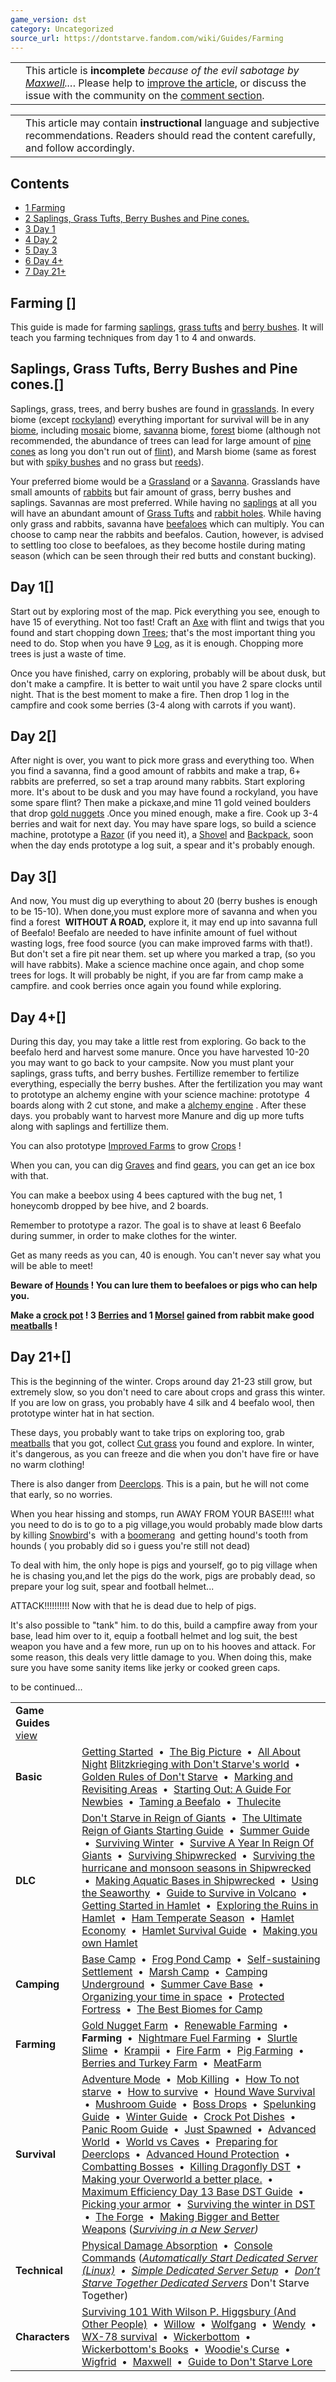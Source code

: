 ```yaml
---
game_version: dst
category: Uncategorized
source_url: https://dontstarve.fandom.com/wiki/Guides/Farming
---
```


|  |  |
| --- | --- |
|  | This article is **incomplete** *because of the evil sabotage by [Maxwell](/wiki/Maxwell/NPC "Maxwell/NPC")...*. Please help to [improve the article](https://dontstarve.fandom.com/wiki/Guides/Farming?action=edit), or discuss the issue with the community on the [comment section](/wiki/Guides#WikiaArticleComments "Guides"). |

|  |  |
| --- | --- |
|  | This article may contain **instructional** language and subjective recommendations. Readers should read the content carefully, and follow accordingly. |

## Contents

* [1 Farming](#Farming)
* [2 Saplings, Grass Tufts, Berry Bushes and Pine cones.](#Saplings,_Grass_Tufts,_Berry_Bushes_and_Pine_cones.)
* [3 Day 1](#Day_1)
* [4 Day 2](#Day_2)
* [5 Day 3](#Day_3)
* [6 Day 4+](#Day_4+)
* [7 Day 21+](#Day_21+)

## Farming []

This guide is made for farming [saplings](/wiki/Saplings "Saplings"), [grass tufts](/wiki/Grass_Tufts "Grass Tufts") and [berry bushes](/wiki/Berry_Bushes "Berry Bushes"). It will teach you farming techniques from day 1 to 4 and onwards.

## Saplings, Grass Tufts, Berry Bushes and Pine cones.[]

Saplings, grass, trees, and berry bushes are found in [grasslands](/wiki/Grasslands "Grasslands"). In every biome (except [rockyland](/wiki/Rockyland "Rockyland")) everything important for survival will be in any [biome](/wiki/Biome "Biome"), including [mosaic](/wiki/Mosaic "Mosaic") biome, [savanna](/wiki/Savanna "Savanna") biome, [forest](/wiki/Forest "Forest") biome (although not recommended, the abundance of trees can lead for large amount of [pine cones](/wiki/Pine_Cone "Pine Cone") as long you don't run out of [flint](/wiki/Flint "Flint")), and Marsh biome (same as forest but with [spiky bushes](/wiki/Spiky_Bush "Spiky Bush") and no grass but [reeds](/wiki/Reeds "Reeds")).

Your preferred biome would be a [Grassland](/wiki/Grassland "Grassland") or a [Savanna](/wiki/Savanna "Savanna"). Grasslands have small amounts of [rabbits](/wiki/Rabbits "Rabbits") but fair amount of grass, berry bushes and saplings. Savannas are most preferred. While having no [saplings](/wiki/Saplings "Saplings") at all you will have an abundant amount of [Grass Tufts](/wiki/Grass_Tufts "Grass Tufts") and [rabbit holes](/wiki/Rabbit_Hole "Rabbit Hole"). While having only grass and rabbits, savanna have [beefaloes](/wiki/Beefalo "Beefalo") which can multiply. You can choose to camp near the rabbits and beefalos. Caution, however, is advised to settling too close to beefaloes, as they become hostile during mating season (which can be seen through their red butts and constant bucking).

## Day 1[]

Start out by exploring most of the map. Pick everything you see, enough to have 15 of everything. Not too fast! Craft an [Axe](/wiki/Axe "Axe") with flint and twigs that you found and start chopping down [Trees](/wiki/Trees "Trees"); that's the most important thing you need to do. Stop when you have 9 [Log](/wiki/Log "Log"), as it is enough. Chopping more trees is just a waste of time.

Once you have finished, carry on exploring, probably will be about dusk, but don't make a campfire. It is better to wait until you have 2 spare clocks until night. That is the best moment to make a fire. Then drop 1 log in the campfire and cook some berries (3-4 along with carrots if you want).

## Day 2[]

After night is over, you want to pick more grass and everything too. When you find a savanna, find a good amount of rabbits and make a trap, 6+ rabbits are preferred, so set a trap around many rabbits. Start exploring more. It's about to be dusk and you may have found a rockyland, you have some spare flint? Then make a pickaxe,and mine 11 gold veined boulders that drop [gold nuggets](/wiki/Gold_Nuggets "Gold Nuggets") .Once you mined enough, make a fire. Cook up 3-4 berries and wait for next day. You may have spare logs, so build a science machine, prototype a [Razor](/wiki/Razor "Razor") (if you need it), a [Shovel](/wiki/Shovel "Shovel") and [Backpack](/wiki/Backpack "Backpack"), soon when the day ends prototype a log suit, a spear and it's probably enough.

## Day 3[]

And now, You must dig up everything to about 20 (berry bushes is enough to be 15-10). When done,you must explore more of savanna and when you find a forest  **WITHOUT A ROAD,** explore it, it may end up into savanna full of Beefalo! Beefalo are needed to have infinite amount of fuel without wasting logs, free food source (you can make improved farms with that!). But don't set a fire pit near them. set up where you marked a trap, (so you will have rabbits). Make a science machine once again, and chop some trees for logs. It will probably be night, if you are far from camp make a campfire. and cook berries once again you found while exploring.

## Day 4+[]

During this day, you may take a little rest from exploring. Go back to the beefalo herd and harvest some manure. Once you have harvested 10-20 you may want to go back to your campsite. Now you must plant your saplings, grass tufts, and berry bushes. Fertillize remember to fertilize everything, especially the berry bushes. After the fertilization you may want to prototype an alchemy engine with your science machine: prototype  4 boards along with 2 cut stone, and make a [alchemy engine](/wiki/Alchemy_Engine "Alchemy Engine") . After these days. you probably want to harvest more Manure and dig up more tufts along with saplings and fertillize them.

You can also prototype [Improved Farms](/wiki/Improved_Farm "Improved Farm") to grow [Crops](/wiki/Crops "Crops") !

When you can, you can dig [Graves](/wiki/Graves "Graves") and find [gears](/wiki/Gears "Gears"), you can get an ice box with that.

You can make a beebox using 4 bees captured with the bug net, 1 honeycomb dropped by bee hive, and 2 boards.

Remember to prototype a razor. The goal is to shave at least 6 Beefalo during summer, in order to make clothes for the winter.

Get as many reeds as you can, 40 is enough. You can't never say what you will be able to meet!

**Beware of [Hounds](/wiki/Hounds "Hounds") ! You can lure them to beefaloes or pigs who can help you.**

**Make a [crock pot](/wiki/Crock_pot "Crock pot") ! 3 [Berries](/wiki/Berries "Berries") and 1 [Morsel](/wiki/Morsel "Morsel") gained from rabbit make good [meatballs](/wiki/Meatballs "Meatballs") !**

## Day 21+[]

This is the beginning of the winter. Crops around day 21-23 still grow, but extremely slow, so you don't need to care about crops and grass this winter. If you are low on grass, you probably have 4 silk and 4 beefalo wool, then prototype winter hat in hat section.

These days, you probably want to take trips on exploring too, grab [meatballs](/wiki/Meatballs "Meatballs") that you got, collect [Cut grass](/wiki/Cut_Grass "Cut Grass") you found and explore. In winter, it's dangerous, as you can freeze and die when you don't have fire or have no warm clothing!

There is also danger from [Deerclops](/wiki/Deerclops "Deerclops"). This is a pain, but he will not come that early, so no worries.

When you hear hissing and stomps, run AWAY FROM YOUR BASE!!!! what you need to do is to go to a pig village,you would probably made blow darts by killing [Snowbird](/wiki/Snowbird "Snowbird")'s  with a [boomerang](/wiki/Boomerang "Boomerang")  and getting hound's tooth from hounds ( you probably did so i guess you're still not dead)

To deal with him, the only hope is pigs and yourself, go to pig village when he is chasing you,and let the pigs do the work, pigs are probably dead, so prepare your log suit, spear and football helmet...

ATTACK!!!!!!!!!! Now with that he is dead due to help of pigs.

It's also possible to "tank" him. to do this, build a campfire away from your base, lead him over to it, equip a football helmet and log suit, the best weapon you have and a few more, run up on to his hooves and attack. For some reason, this deals very little damage to you. When doing this, make sure you have some sanity items like jerky or cooked green caps.

to be continued...

|  |  |
| --- | --- |
| **Game Guides** [view](/wiki/Template:Guide "Template:Guide") | |
| **Basic** | [Getting Started](/wiki/Guides/Getting_Started_Guide "Guides/Getting Started Guide")  •  [The Big Picture](/wiki/Guides/The_Big_Picture "Guides/The Big Picture")  •  [All About Night](/wiki/Guides/All_About_Night "Guides/All About Night") [Blitzkrieging with Don't Starve's world](/wiki/Guides/Blitzkrieging_with_Don%27t_Starve%27s_world "Guides/Blitzkrieging with Don't Starve's world")  •  [Golden Rules of Don't Starve](/wiki/Guides/Golden_Rules_of_Don%27t_Starve "Guides/Golden Rules of Don't Starve")  •  [Marking and Revisiting Areas](/wiki/Guides/Marking_and_Revisiting_Areas "Guides/Marking and Revisiting Areas")  •  [Starting Out: A Guide For Newbies](/wiki/Guides/Starting_Out:_A_Guide_For_Newbies "Guides/Starting Out: A Guide For Newbies")  •  [Taming a Beefalo](/wiki/Guides/Taming_a_Beefalo "Guides/Taming a Beefalo")  •  [Thulecite](/wiki/Guides/Thulecite "Guides/Thulecite") |
| **DLC** | [Don't Starve in Reign of Giants](/wiki/Guides/Don%27t_Starve_in_Reign_of_Giants "Guides/Don't Starve in Reign of Giants")  •  [The Ultimate Reign of Giants Starting Guide](/wiki/Guides/The_Ultimate_Reign_Of_Giants_Starting_Guide "Guides/The Ultimate Reign Of Giants Starting Guide")  •  [Summer Guide](/wiki/Guides/Summer_Guide "Guides/Summer Guide")  •  [Surviving Winter](/wiki/Guides/Surviving_Winter "Guides/Surviving Winter")  •  [Survive A Year In Reign Of Giants](/wiki/Guides/Survive_A_Year_In_Reign_Of_Giants "Guides/Survive A Year In Reign Of Giants")  •  [Surviving Shipwrecked](/wiki/Guides/Surviving_Shipwrecked "Guides/Surviving Shipwrecked")  •  [Surviving the hurricane and monsoon seasons in Shipwrecked](/wiki/Guides/Surviving_a_year_in_Shipwrecked "Guides/Surviving a year in Shipwrecked")  •  [Making Aquatic Bases in Shipwrecked](/wiki/Guides/Making_Aquatic_Bases_in_Shipwrecked "Guides/Making Aquatic Bases in Shipwrecked")  •  [Using the Seaworthy](/wiki/Guides/From_SW_to_RoG_via_the_Seaworthy! "Guides/From SW to RoG via the Seaworthy!")  •  [Guide to Survive in Volcano](/wiki/Guides/Guide_to_Survive_in_Volcano "Guides/Guide to Survive in Volcano")  •  [Getting Started in Hamlet](/wiki/Guides/Getting_Started_in_Hamlet "Guides/Getting Started in Hamlet")  •  [Exploring the Ruins in Hamlet](/wiki/Guides/Exploring_the_Ruins_in_Hamlet "Guides/Exploring the Ruins in Hamlet")  •  [Ham Temperate Season](/wiki/Guides/Ham_Temperate_Season "Guides/Ham Temperate Season")  •  [Hamlet Economy](/wiki/Guides/Hamlet_Economy "Guides/Hamlet Economy")  •  [Hamlet Survival Guide](/wiki/Guides/Hamlet_Survival_Guide "Guides/Hamlet Survival Guide")  •  [Making you own Hamlet](/wiki/Guides/Making_you_own_Hamlet "Guides/Making you own Hamlet") |
| **Camping** | [Base Camp](/wiki/Guides/Base_Camp_Guide "Guides/Base Camp Guide")  •  [Frog Pond Camp](/wiki/Guides/Frog_Pond_Camp_Guide "Guides/Frog Pond Camp Guide")  •  [Self-sustaining Settlement](/wiki/Guides/Self-sustaining_Settlement_Guide "Guides/Self-sustaining Settlement Guide")  •  [Marsh Camp](/wiki/Guides/Marsh_Camp_Guide "Guides/Marsh Camp Guide")  •  [Camping Underground](/wiki/Guides/Camping_Underground "Guides/Camping Underground")  •  [Summer Cave Base](/wiki/Guides/Summer_Cave_Base "Guides/Summer Cave Base")  •  [Organizing your time in space](/wiki/Guides/Organizing_your_time_in_space "Guides/Organizing your time in space")  •  [Protected Fortress](/wiki/Guides/Protected_Fortress "Guides/Protected Fortress")  •  [The Best Biomes for Camp](/wiki/Guides/The_Best_Biomes_for_Camp "Guides/The Best Biomes for Camp") |
| **Farming** | [Gold Nugget Farm](/wiki/Guides/Gold_Nugget_Farm_Guide "Guides/Gold Nugget Farm Guide")  •  [Renewable Farming](/wiki/Guides/Renewable_Farming "Guides/Renewable Farming")  •  **Farming**  •  [Nightmare Fuel Farming](/wiki/Guides/Nightmare_Fuel_Farming "Guides/Nightmare Fuel Farming")  •  [Slurtle Slime](/wiki/Guides/Slurtle_Slime_Guide "Guides/Slurtle Slime Guide")  •  [Krampii](/wiki/Guides/Managing_Naughtiness "Guides/Managing Naughtiness")  •  [Fire Farm](/wiki/Guides/Fire_Farm "Guides/Fire Farm")  •  [Pig Farming](/wiki/Guides/Pig_Farming "Guides/Pig Farming")  •  [Berries and Turkey Farm](/wiki/Guides/Incredible_Inedible "Guides/Incredible Inedible")  •  [MeatFarm](/wiki/Guides/MeatFarm "Guides/MeatFarm") |
| **Survival** | [Adventure Mode](/wiki/Guides/Adventure_Guide "Guides/Adventure Guide")  •  [Mob Killing](/wiki/Guides/Mob_Killing_Guide "Guides/Mob Killing Guide")  •  [How To not starve](/wiki/Guides/How_to_not_starve "Guides/How to not starve")  •  [How to survive](/wiki/Guides/How_to_Survive "Guides/How to Survive")  •  [Hound Wave Survival](/wiki/Guides/Hound_Wave_Survival_Guide "Guides/Hound Wave Survival Guide")  •  [Mushroom Guide](/wiki/Guides/Mushroom_Guide "Guides/Mushroom Guide")  •  [Boss Drops](/wiki/Guides/What_To_Do_With_Boss_Drops "Guides/What To Do With Boss Drops")  •  [Spelunking Guide](/wiki/Guides/Spelunking_Guide "Guides/Spelunking Guide")  •  [Winter Guide](/wiki/Guides/Winter_Guide "Guides/Winter Guide")  •  [Crock Pot Dishes](/wiki/Guides/Crock_Pot_Dishes "Guides/Crock Pot Dishes")  •  [Panic Room Guide](/wiki/Guides/Panic_Room "Guides/Panic Room")  •  [Just Spawned](/wiki/Guides/You_Have_Just_Spawned,_Now_What%3F%3F "Guides/You Have Just Spawned, Now What??")  •  [Advanced World](/wiki/Guides/Advanced_World "Guides/Advanced World")  •  [World vs Caves](/wiki/Guides/World_vs_Caves "Guides/World vs Caves")  •  [Preparing for Deerclops](/wiki/Guides/Preparing_for_Deerclops "Guides/Preparing for Deerclops")  •  [Advanced Hound Protection](/wiki/Guides/Advanced_Hound_Protection "Guides/Advanced Hound Protection")  •  [Combatting Bosses](/wiki/Guides/Combatting_Bosses "Guides/Combatting Bosses")  •  [Killing Dragonfly DST](/wiki/Guides/Killing_Dragonfly_DST "Guides/Killing Dragonfly DST")  •  [Making your Overworld a better place.](/wiki/Guides/Making_your_Overworld_a_better_place. "Guides/Making your Overworld a better place.")  •  [Maximum Efficiency Day 13 Base DST Guide](/wiki/Guides/Maximum_Efficiency_Day_13_Base_DST_Guide "Guides/Maximum Efficiency Day 13 Base DST Guide")  •  [Picking your armor](/wiki/Guides/Picking_your_armor "Guides/Picking your armor")  •  [Surviving the winter in DST](/wiki/Guides/Surviving_the_winter_in_DST "Guides/Surviving the winter in DST")  •  [The Forge](/wiki/Guides/The_Forge "Guides/The Forge")  •  [Making Bigger and Better Weapons](/wiki/Guides/Making_Bigger_and_Better_Weapons "Guides/Making Bigger and Better Weapons")  (*[Surviving in a New Server](/wiki/Guides/Surviving_in_a_New_Server "Guides/Surviving in a New Server"))* |
| **Technical** | [Physical Damage Absorption](/wiki/Guides/Physical_Damage_Absorption "Guides/Physical Damage Absorption")  •  [Console Commands](/wiki/Guides/Console "Guides/Console")  (*[Automatically Start Dedicated Server (Linux)](/wiki/Guides/Automatically_Start_Dedicated_Server_(Linux) "Guides/Automatically Start Dedicated Server (Linux)")  •  [Simple Dedicated Server Setup](/wiki/Guides/Simple_Dedicated_Server_Setup "Guides/Simple Dedicated Server Setup")  •  [Don’t Starve Together Dedicated Servers](/wiki/Guides/Don%E2%80%99t_Starve_Together_Dedicated_Servers "Guides/Don’t Starve Together Dedicated Servers")* Don't Starve Together) |
| **Characters** | [Surviving 101 With Wilson P. Higgsbury (And Other People)](/wiki/Guides/Surviving_101_With_Wilson_P._Higgsbury_(And_Other_People) "Guides/Surviving 101 With Wilson P. Higgsbury (And Other People)")  •  [Willow](/wiki/Guides/Character_guide-Willow "Guides/Character guide-Willow")  •  [Wolfgang](/wiki/Guides/Character_guide_-_Wolfgang,_The_Strongman "Guides/Character guide - Wolfgang, The Strongman")  •  [Wendy](/wiki/Guides/Character_guides-Wendy "Guides/Character guides-Wendy")  •  [WX-78 survival](/wiki/Guides/WX-78_survival "Guides/WX-78 survival")  •  [Wickerbottom](/wiki/Guides/Wickerbottom "Guides/Wickerbottom")  •  [Wickerbottom's Books](/wiki/Guides/Character_guide_-_Wickerbottom%27s_Books "Guides/Character guide - Wickerbottom's Books")  •  [Woodie's Curse](/wiki/Guides/Woodie%27s_Curse "Guides/Woodie's Curse")  •  [Wigfrid](/wiki/User_blog:Cmshaw/Adventure_Mode_with_Wigfrid_Guide "User blog:Cmshaw/Adventure Mode with Wigfrid Guide")  •  [Maxwell](/wiki/Guides/Character_Guide_-_Maxwell "Guides/Character Guide - Maxwell")  •  [Guide to Don't Starve Lore](/wiki/Guides/Guide_to_Don%27t_Starve_Lore "Guides/Guide to Don't Starve Lore") |